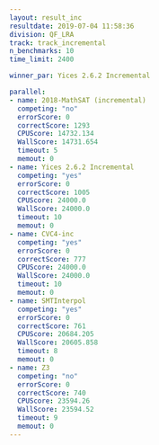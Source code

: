 ```yaml
---
layout: result_inc
resultdate: 2019-07-04 11:58:36
division: QF_LRA
track: track_incremental
n_benchmarks: 10
time_limit: 2400

winner_par: Yices 2.6.2 Incremental

parallel:
- name: 2018-MathSAT (incremental)
  competing: "no"
  errorScore: 0
  correctScore: 1293
  CPUScore: 14732.134
  WallScore: 14731.654
  timeout: 5
  memout: 0
- name: Yices 2.6.2 Incremental
  competing: "yes"
  errorScore: 0
  correctScore: 1005
  CPUScore: 24000.0
  WallScore: 24000.0
  timeout: 10
  memout: 0
- name: CVC4-inc
  competing: "yes"
  errorScore: 0
  correctScore: 777
  CPUScore: 24000.0
  WallScore: 24000.0
  timeout: 10
  memout: 0
- name: SMTInterpol
  competing: "yes"
  errorScore: 0
  correctScore: 761
  CPUScore: 20684.205
  WallScore: 20605.858
  timeout: 8
  memout: 0
- name: Z3
  competing: "no"
  errorScore: 0
  correctScore: 740
  CPUScore: 23594.26
  WallScore: 23594.52
  timeout: 9
  memout: 0
---
```

